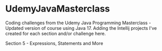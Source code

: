 # UdemyJavaMasterclass
Coding challenges from the Udemy Java Programming Masterclass - Updated version of course using Java 17.
Adding the Intellij projects I've created for each section and/or challenge here.

Section 5 - Expressions, Statements and More
